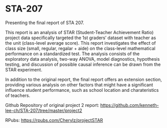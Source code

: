 # STA-207
Presenting the final report of STA 207.

This report is an analysis of STAR (Student-Teacher Achievement Ratio) project data specifically targeted the 1st graders’ dataset with teacher as the unit (class-level average score). This report investigates the effect of class size (small, regular, regalar + aide) on the class-level mathematical performance on a standardized test. The analysis consists of the exploratory data analysis, two-way ANOVA, model diagnostics, hypothesis testing, and discussion of possible causal inference can be drawn from the STAR experiment.

In addition to the original report, the final report offers an extension section, providing various analysis on other factors that might have a significant influence student performance, such as school location and charateristics of teachers.  

Github Repository of original project 2 report: https://github.com/kenneth-lee-ch/STA-207/tree/master/project2

RPubs: https://rpubs.com/Cherylz/projectSTAR

